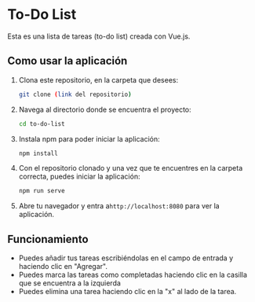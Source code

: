 # To-Do List

Esta es una lista de tareas (to-do list) creada con Vue.js.

## Como usar la aplicación

1. Clona este repositorio, en la carpeta que desees:
    ```sh
    git clone (link del repositorio)
    ```

2. Navega al directorio donde se encuentra el proyecto:
    ```sh
    cd to-do-list
    ```

3. Instala npm para poder iniciar la aplicación:
    ```sh
    npm install
    ```

4. Con el repositorio clonado y una vez que te encuentres en la carpeta correcta, puedes iniciar la aplicación:
   
    ```sh
    npm run serve
    ```

5. Abre tu navegador y entra a`http://localhost:8080` para ver la aplicación.

## Funcionamiento

- Puedes añadir tus tareas escribiéndolas en el campo de entrada y haciendo clic en "Agregar".
- Puedes marca las tareas como completadas haciendo clic en la casilla que se encuentra a la izquierda
- Puedes elimina una tarea haciendo clic en la "x" al lado de la tarea.
